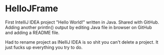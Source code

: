 # HelloJFrame
First IntelliJ IDEA project "Hello World!" written in Java.
Shared with GitHub.
Adding another println() output by editing Java file in browser on GitHub and adding a README file.

Had to rename project as INelliJ IDEA is so shit you can't delete a project. It just fucks up everything you try to do.
